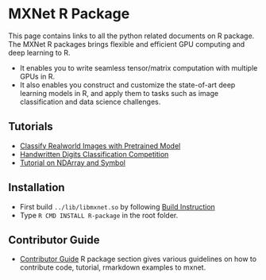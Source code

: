 MXNet R Package
===============
This page contains links to all the python related documents on R package.
The MXNet R packages brings flexible and efficient GPU computing and deep learning to R.

- It enables you to write seamless tensor/matrix computation with multiple GPUs in R.
- It also enables you construct and customize the state-of-art deep learning models in R,
  and apply them to tasks such as image classification and data science challenges.

Tutorials
---------
* [Classify Realworld Images with Pretrained Model](classifyRealImageWithPretrainedModel.md)
* [Handwritten Digits Classification Competition](mnistCompetition.md)
* [Tutorial on NDArray and Symbol](ndarrayAndSymbolTutorial.md)

Installation
------------
- First build ```../lib/libmxnet.so``` by following [Build Instruction](../doc/build.md)
- Type ```R CMD INSTALL R-package``` in the root folder.

Contributor Guide
-----------------
* [Contributor Guide](http://mxnet.readthedocs.org/en/latest/contribute.html#r-package) R package section gives various guidelines on how to contribute code, tutorial, rmarkdown examples to mxnet.


